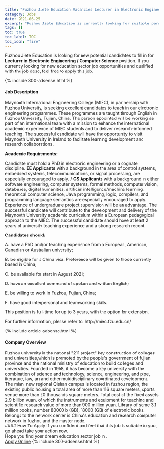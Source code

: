 ```yaml
---
title: "Fuzhou Jiete Education Vacancies Lecturer in Electronic Engineering / Computer Science" 
category: Jobs 
date: 2021-06-25 
excerpt: "Fuzhou Jiete Education is currently looking for suitable person to fill in the Lecturer in Electronic Engineering / Computer Science which positioned at " 
tags: [] 
toc: true 
toc_label: TOC 
toc_icon: "fire" 
--- 
```


<p>Fuzhou Jiete Education is looking for new potential candidates to fill in for <b>Lecturer in Electronic Engineering / Computer Science</b> position. If you currently looking for new education sector job opportunities and qualified with the job desc, feel free to apply this job.
</p>{% include 300-adsense.html %} 
<div><div><h4>Job Description</h4></div><div><div><span><div><p><span>Maynooth International Engineering College (MIEC), in partnership with Fuzhou University, is seeking excellent candidates to teach in our electronic engineering programmes. These programmes are taught through English in Fuzhou University, Fujian, China. The person appointed will be working as part of an international team with a mission to enhance the international academic experience of MIEC students and to deliver research-informed teaching. The successful candidate will have the opportunity to visit Maynooth University in Ireland to facilitate learning development and research collaborations.&#160;&#160;</span></p><p><strong>Academic Requirements:</strong></p><p><span>Candidate must hold a PhD in electronic engineering or a cognate discipline. </span><strong>EE Applicants</strong><span> with a background in the area of control systems, embedded systems, telecommunications, or signal processing, are especially encouraged to apply. / </span><strong>CS Applicants</strong><span> with a background in either software engineering, computer systems, formal methods, computer vision, databases, digital humanities, artificial intelligence/machine learning, theoretical computer science, Java programming, logic, compilers, and programming language semantics are especially encouraged to apply. Experience of undergraduate project supervision will be an advantage.&#160;The successful candidate will contribute to the development and delivery of the Maynooth University academic curriculum within a European pedagogical approach to the MIEC. The successful candidate should have at least 2 years of university teaching experience and a strong research record.</span></p><p><strong>Candidates should:</strong></p><p><span>A.&#160;have a PhD and/or teaching experience from a European, American, Canadian or Australian university;</span></p><p><span>B.&#160;be eligible for a China visa. Preference will be given to those currently based in China;</span></p><p><span>C.&#160;be available for start in August 2021;</span></p><p><span>D.&#160;have an excellent command of spoken and written English;</span></p><p><span>E.&#160;be willing to work in Fuzhou, Fujian, China;</span></p><p><span>F.&#160;have good interpersonal and teamworking skills.</span></p><p>This position is full-time for up to 3 years, with the option for extension.&#160;</p><p>For further information, please refer to: http://miec.fzu.edu.cn/</p></div></span></div></div></div> 
{% include article-adsense.html %} 
<div><div><h4>Company Overview</h4></div><div><div><span><div><div>Fuzhou university is the national "211 project" key construction of colleges and universities,which is promoted by the people's government of fujian province and the national ministry of education to build colleges and universities. Founded in 1958, it has become a key university with the combination of science and technology, science, engineering, and pipe, literature, law, art and other multidisciplinary coordinated development.</div>
<div>The mian &#160;new regional Qishan campus is located in fuzhou region, the existing public housing a total area of more than 116 square meters, sports venue more than 20 thousands square meters. Total cost of the fixed assets 2.9 billion yuan, of which the instruments and equipment for teaching and scientific research value of more than 900 million yuan. Library of some 3.1 million books, number 80000 b (GB), 18000 (GB) of electronic books. Belongs to the network center is China's education and research computer network in fuzhou and the master node.</div></div></span></div></div></div> 
#### How To Apply 
If you confident and feel that this job is suitable to you, go ahead take your action now. <br/> 
Hope you find your dream education sector job in . <br/> 
<a href="https://www.jobstreet.com.my/en/job/lecturer-in-electronic-engineering-computer-science-4591581?jobId=jobstreet-my-job-4591581" class="btn btn--info" target="_blank" rel="nofollow noopenner">Apply Online</a> 
{% include 300-adsense.html %} 